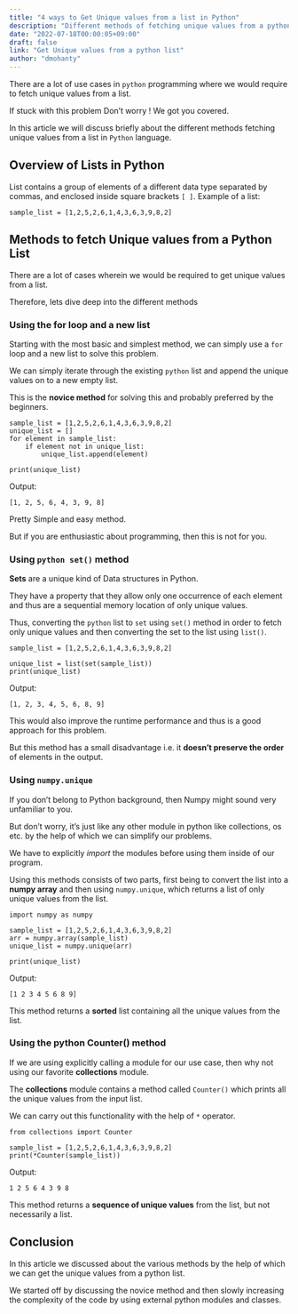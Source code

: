 ```yaml
---
title: "4 ways to Get Unique values from a list in Python"
description: "Different methods of fetching unique values from a python list"
date: "2022-07-18T00:00:05+09:00"
draft: false
link: "Get Unique values from a python list"
author: "dmohanty"
---
```


There are a lot of use cases in `python` programming where we would require to fetch unique values from a list.

If stuck with this problem  Don’t worry ! We got you covered.

In this article we will discuss briefly about the different methods fetching unique values from a list in `Python` language.

## Overview of Lists in Python

List contains a group of elements of a different data type separated by commas, and enclosed inside square brackets `[ ]`. 
Example of a list:

```
sample_list = [1,2,5,2,6,1,4,3,6,3,9,8,2]
```

## Methods to fetch Unique values from a Python List

There are a lot of cases wherein we would be required to get unique values from a list.

Therefore, lets dive deep into the different methods

### Using the for loop and a new list

Starting with the most basic and simplest method, we can simply use a `for` loop and a new list to solve this problem.

We can simply iterate through the existing `python` list and append the unique values on to a new empty list.

This is the **novice method** for solving this and probably preferred by the beginners.

```
sample_list = [1,2,5,2,6,1,4,3,6,3,9,8,2]
unique_list = []
for element in sample_list:
    if element not in unique_list:
        unique_list.append(element)

print(unique_list)
```
Output:
```
[1, 2, 5, 6, 4, 3, 9, 8]
```

Pretty Simple and easy method.

But if you are enthusiastic about programming, then this is not for you.

### Using `python set()` method

**Sets** are a unique kind of Data structures in Python.

They have a property that they allow only one occurrence of each element and thus are a sequential memory location of only unique values.

Thus, converting the `python` list to `set` using `set()` method in order to fetch only unique values and then converting the set to the list using `list()`.

```
sample_list = [1,2,5,2,6,1,4,3,6,3,9,8,2]

unique_list = list(set(sample_list))
print(unique_list)
```
Output:
```
[1, 2, 3, 4, 5, 6, 8, 9]
```

This would also improve the runtime performance and thus is a good approach for this problem.

But this method has a small disadvantage i.e. it **doesn’t preserve the order** of elements in the output.

### Using `numpy.unique`

If you don’t belong to Python background, then Numpy might sound very unfamiliar to you.

But don’t worry, it’s just like any other module in python like collections, os etc. by the help of which we can simplify our problems.

We have to explicitly *import* the modules before using them inside of our program.

Using this methods consists of two parts, first being to convert the list into a **numpy array** and then using `numpy.unique`, which returns a list of only unique values from the list.

```
import numpy as numpy

sample_list = [1,2,5,2,6,1,4,3,6,3,9,8,2]
arr = numpy.array(sample_list)
unique_list = numpy.unique(arr)

print(unique_list)
```
Output:
```
[1 2 3 4 5 6 8 9]
```

This method returns a **sorted** list containing all the unique values from the list.

### Using the python Counter() method

If we are using explicitly calling a module for our use case, then why not using our favorite **collections** module.

The **collections** module contains a method called `Counter()` which prints all the unique values from the input list.

We can carry out this functionality with the help of `*` operator.

```
from collections import Counter

sample_list = [1,2,5,2,6,1,4,3,6,3,9,8,2]
print(*Counter(sample_list))
```
Output:
```
1 2 5 6 4 3 9 8
```

This method returns a **sequence of unique values** from the list, but not necessarily a list.

## Conclusion

In this article we discussed about the various methods by the help of which we can get the unique values from a python list.

We started off by discussing the novice method and then slowly increasing the complexity of the code by using external python modules and classes.
